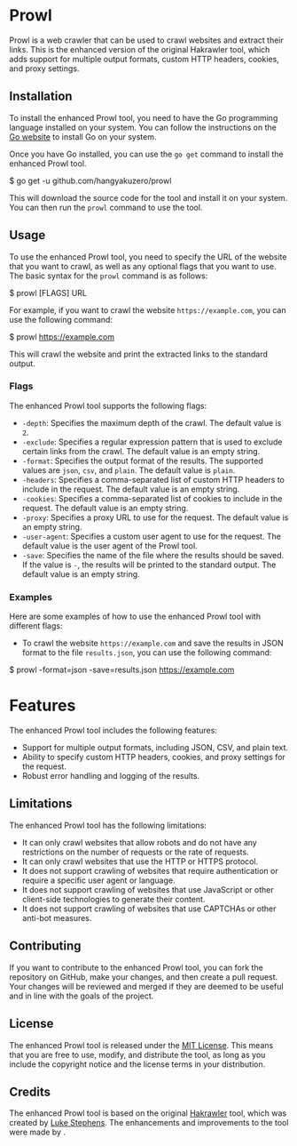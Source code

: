 # Prowl

Prowl is a web crawler that can be used to crawl websites and extract their links. This is the enhanced version of the original Hakrawler tool, which adds support for multiple output formats, custom HTTP headers, cookies, and proxy settings.

## Installation

To install the enhanced Prowl tool, you need to have the Go programming language installed on your system. You can follow the instructions on the [Go website](https://golang.org/doc/install) to install Go on your system.

Once you have Go installed, you can use the `go get` command to install the enhanced Prowl tool.

$ go get -u github.com/hangyakuzero/prowl
  
  
This will download the source code for the tool and install it on your system. You can then run the `prowl` command to use the tool.

## Usage

To use the enhanced Prowl tool, you need to specify the URL of the website that you want to crawl, as well as any optional flags that you want to use. The basic syntax for the `prowl` command is as follows:

$ prowl [FLAGS] URL


For example, if you want to crawl the website `https://example.com`, you can use the following command:

$ prowl https://example.com

This will crawl the website and print the extracted links to the standard output.

### Flags

The enhanced Prowl tool supports the following flags:

- `-depth`: Specifies the maximum depth of the crawl. The default value is `2`.
- `-exclude`: Specifies a regular expression pattern that is used to exclude certain links from the crawl. The default value is an empty string.
- `-format`: Specifies the output format of the results. The supported values are `json`, `csv`, and `plain`. The default value is `plain`.
- `-headers`: Specifies a comma-separated list of custom HTTP headers to include in the request. The default value is an empty string.
- `-cookies`: Specifies a comma-separated list of cookies to include in the request. The default value is an empty string.
- `-proxy`: Specifies a proxy URL to use for the request. The default value is an empty string.
- `-user-agent`: Specifies a custom user agent to use for the request. The default value is the user agent of the Prowl tool.
- `-save`: Specifies the name of the file where the results should be saved. If the value is `-`, the results will be printed to the standard output. The default value is an empty string.

### Examples

Here are some examples of how to use the enhanced Prowl tool with different flags:

- To crawl the website `https://example.com` and save the results in JSON format to the file `results.json`, you can use the following command:

$ prowl -format=json -save=results.json https://example.com

# Features

The enhanced Prowl tool includes the following features:

- Support for multiple output formats, including JSON, CSV, and plain text.
- Ability to specify custom HTTP headers, cookies, and proxy settings for the request.
- Robust error handling and logging of the results.

## Limitations

The enhanced Prowl tool has the following limitations:

- It can only crawl websites that allow robots and do not have any restrictions on the number of requests or the rate of requests.
- It can only crawl websites that use the HTTP or HTTPS protocol.
- It does not support crawling of websites that require authentication or require a specific user agent or language.
- It does not support crawling of websites that use JavaScript or other client-side technologies to generate their content.
- It does not support crawling of websites that use CAPTCHAs or other anti-bot measures.

## Contributing

If you want to contribute to the enhanced Prowl tool, you can fork the repository on GitHub, make your changes, and then create a pull request. Your changes will be reviewed and merged if they are deemed to be useful and in line with the goals of the project.

## License

The enhanced Prowl tool is released under the [MIT License](LICENSE). This means that you are free to use, modify, and distribute the tool, as long as you include the copyright notice and the license terms in your distribution.

## Credits

The enhanced Prowl tool is based on the original [Hakrawler](https://github.com/hakluke/hakrawler) tool, which was created by [Luke Stephens](https://github.com/hakluke). The enhancements and improvements to the tool were made by [<Your Name>](https://github.com/<username>).
